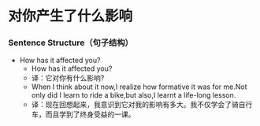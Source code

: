 # 对你产生了什么影响

### Sentence Structure（句子结构）

- How has it affected you?
  - How has it affected you?
  - 译：它对你有什么影响?
  - When I think about it now,I realize how formative it was for me.Not only did I learn to ride a bike,but also,I learnt a life-long lesson.
  - 译：现在回想起来，我意识到它对我的影响有多大。我不仅学会了骑自行车，而且学到了终身受益的一课。
